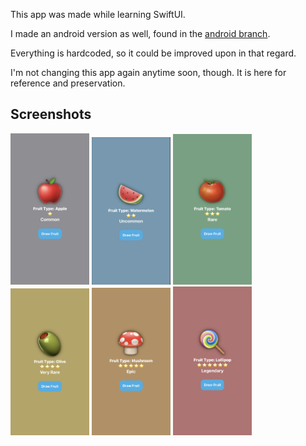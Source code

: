 This app was made while learning SwiftUI.

I made an android version as well, found in the [android branch](https://github.com/TalonSabre/RandomFruit/tree/android).

Everything is hardcoded, so it could be improved upon in that regard.

I'm not changing this app again anytime soon, though.
 It is here for reference and preservation.
 
Screenshots
--
 
<img src="/Screenshots/common.png" width="25%" height="25%">  <img src="/Screenshots/uncommon.png" width="25%" height="25%">  <img src="/Screenshots/rare.png" width="25%" height="25%">
<img src="/Screenshots/very_rare.png" width="25%" height="25%">  <img src="/Screenshots/epic.png" width="25%" height="25%">  <img src="/Screenshots/legendary.png" width="25%" height="25%">

